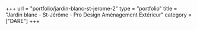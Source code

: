 +++
url = "portfolio/jardin-blanc-st-jerome-2"
type = "portfolio"
title = "Jardin blanc - St-Jérôme - Pro Design Aménagement Extérieur"
category = ["DARE"]
+++